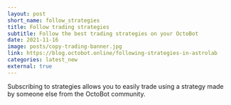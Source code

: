 ```yaml
---
layout: post
short_name: follow_strategies
title: Follow trading strategies
subtitle: Follow the best trading strategies on your OctoBot
date: 2021-11-16
image: posts/copy-trading-banner.jpg
link: https://blog.octobot.online/following-strategies-in-astrolab
categories: latest_new
external: true
---
```


Subscribing to strategies allows you to easily trade using a strategy made by someone else from the OctoBot community.
